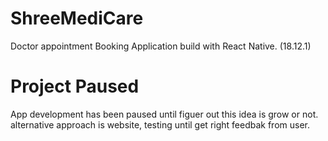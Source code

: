 # ShreeMediCare
Doctor appointment Booking Application build with React Native. (18.12.1)

# Project Paused
App development has been paused until figuer out this idea is grow or not.
alternative approach is website, testing until get right feedbak from user.

